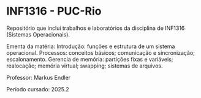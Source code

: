 # INF1316 - PUC-Rio
Repositório que inclui trabalhos e laboratórios da disciplina de INF1316 (Sistemas Operacionais).

Ementa da matéria:
Introdução: funções e estrutura de um sistema operacional. Processos: conceitos básicos; comunicação e sincronização; escalonamento. Gerencia de memória: partições fixas e variáveis; realocação; memória virtual; swapping; sistemas de arquivos.

Professor: Markus Endler

Período cursado: 2025.2
